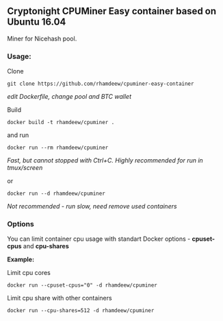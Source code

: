 ## Cryptonight CPUMiner Easy container based on Ubuntu 16.04

Miner for Nicehash pool.

### Usage:

Clone

```
git clone https://github.com/rhamdeew/cpuminer-easy-container
```

*edit Dockerfile, change pool and BTC wallet*


Build
```
docker build -t rhamdeew/cpuminer .
```
and run

```
docker run --rm rhamdeew/cpuminer
```
*Fast, but cannot stopped with Ctrl+С. Highly recommended for run in tmux/screen*

or

```
docker run --d rhamdeew/cpuminer
```
*Not recommended - run slow, need remove used containers*

### Options

You can limit container cpu usage with standart Docker options - **cpuset-cpus** and **cpu-shares**

**Example:**

Limit cpu cores

```
docker run --cpuset-cpus="0" -d rhamdeew/cpuminer
```

Limit cpu share with other containers

```
docker run --cpu-shares=512 -d rhamdeew/cpuminer
```

